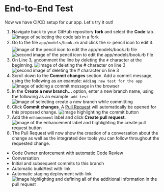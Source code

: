 # End-to-End Test

Now we have CI/CD setup for our app. Let's try it out!

1. Navigate back to your GitHub repository **fork** and select the **Code** tab.
  ![image of selecting the code tab in a fork](https://raw.githubusercontent.com/universeworkshops/github-for-managers/master/workshop-images/github-for-managers.044.jpeg)
1. Go to the file `app/models/book.rb` and click the :pencil2: pencil icon to edit it.
  ![image of the pencil icon to edit the app/models/book.rb file](https://raw.githubusercontent.com/universeworkshops/github-for-managers/master/workshop-images/github-for-managers.044.jpeg)
  ![second image of the pencil icon to edit the app/models/book.rb file](https://raw.githubusercontent.com/universeworkshops/github-for-managers/master/workshop-images/github-for-managers.045.jpeg)
1. On Line 3, uncomment the line by deleting the `#` character at the beginning.
  ![image of deleting the # character on line 3](https://raw.githubusercontent.com/universeworkshops/github-for-managers/master/workshop-images/github-for-managers.046.jpeg)
  ![second image of deleting the # character on line 3](https://raw.githubusercontent.com/universeworkshops/github-for-managers/master/workshop-images/github-for-managers.047.jpeg)
1. Scroll down to the **Commit changes** section. Add a commit message, using the following as an example:
                ```
                Adding new test for the app
                ```
  ![image of adding a commit message in the browser](https://raw.githubusercontent.com/universeworkshops/github-for-managers/master/workshop-images/github-for-managers.048.jpeg)
1. In the **Create a new branch...** option, enter a new branch name, using the following as an example:
                ```
                add-test
                ```
  ![image of selecting create a new branch while committing](https://raw.githubusercontent.com/universeworkshops/github-for-managers/master/workshop-images/github-for-managers.048.jpeg)
1. Click **Commit changes**. A [Pull Request](https://help.github.com/articles/about-pull-requests/) will automatically be opened for this proposed change.
  ![image highlighting the commit button](https://raw.githubusercontent.com/universeworkshops/github-for-managers/master/workshop-images/github-for-managers.048.jpeg)
1. Add the `enhancement` label and click **Create pull request**.
  ![image of the enhancement label and highlighting the create pull request button](https://raw.githubusercontent.com/universeworkshops/github-for-managers/master/workshop-images/github-for-managers.049.jpeg)
1. The Pull Request will now show the creation of a conversation about the change as well as the integrated dev tools you can follow throughout the requested change.
  - Code Owner enforcement with automatic Code Review
  - Conversation
  - Initial and subsequent commits to this branch
  - Automatic build/test with link
  - Automatic staging deployment with link
  ![image highlighting and defining all of the additional information in the pull request](https://raw.githubusercontent.com/universeworkshops/github-for-managers/master/workshop-images/github-for-managers.050.jpeg)
